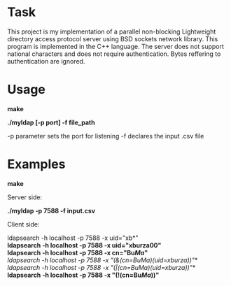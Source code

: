 # Task

This project is my implementation of a parallel non-blocking Lightweight directory access protocol server using BSD sockets network library. This program is implemented in the C++ language. The server does not support national characters and does not require authentication. Bytes reffering to authentication are ignored.

# Usage

**make**

**./myldap [-p port] -f file_path**

-p parameter sets the port for listening
-f declares the input .csv file

# Examples

**make**

Server side:

**./myldap -p 7588 -f input.csv**

Client side:

ldapsearch -h localhost -p 7588 -x uid="xb*"  
**ldapsearch -h localhost -p 7588 -x uid="xburza00"**  
**ldapsearch -h localhost -p 7588 -x cn="Bu*Ma*"**  
**ldapsearch -h localhost -p 7588 -x "(&(cn=Bu*Ma*)(uid=xburza*))"**  
**ldapsearch -h localhost -p 7588 -x "(|(cn=Bu*Ma*)(uid=xburza*))"**  
**ldapsearch -h localhost -p 7588 -x "(!(cn=Bu*Ma*))"**  


